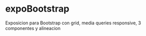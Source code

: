 # expoBootstrap
Exposicion para Bootstrap con grid, media queries responsive, 3 componentes y alineacion
